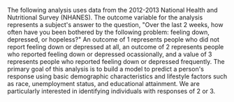The following analysis uses data from the 2012-2013 National Health and Nutritional Survey (NHANES). The outcome variable for the analysis represents a subject's answer to the question, "Over the last 2 weeks, how often have you been bothered by the following problem: feeling down, depressed, or hopeless?" An outcome of 1 represents people who did not report feeling down or depressed at all, an outcome of 2 represents people who reported feeling down or depressed ocassionally, and a value of 3 represents people who reported feeling down or depressed frequently. The primary goal of this analysis is to build a model to predict a person's response using basic demographic characteristics and lifestyle factors such as race, unemployment status, and educational attainment. We are particularly interested in identifying individuals with responses of 2 or 3.
